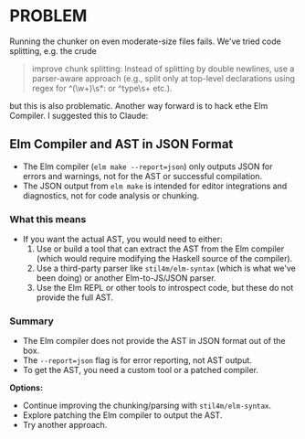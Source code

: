 # PROBLEM

Running the chunker on even moderate-size files fails.  We've tried code splitting, e.g. the crude

> improve chunk splitting: Instead of splitting by double newlines, use a parser-aware approach (e.g., split only at top-level declarations using regex for ^(\w+)\s*: or ^type\s+ etc.).

but this is also problematic.  Another way forward is to hack ethe Elm Compiler. I suggested this to Claude:

## Elm Compiler and AST in JSON Format

- The Elm compiler (`elm make --report=json`) only outputs JSON for errors and warnings, not for the AST or successful compilation.
- The JSON output from `elm make` is intended for editor integrations and diagnostics, not for code analysis or chunking.

### What this means
- If you want the actual AST, you would need to either:
  1. Use or build a tool that can extract the AST from the Elm compiler (which would require modifying the Haskell source of the compiler).
  2. Use a third-party parser like `stil4m/elm-syntax` (which is what we've been doing) or another Elm-to-JS/JSON parser.
  3. Use the Elm REPL or other tools to introspect code, but these do not provide the full AST.

### Summary
- The Elm compiler does not provide the AST in JSON format out of the box.
- The `--report=json` flag is for error reporting, not AST output.
- To get the AST, you need a custom tool or a patched compiler.

**Options:**
- Continue improving the chunking/parsing with `stil4m/elm-syntax`.
- Explore patching the Elm compiler to output the AST.
- Try another approach.
